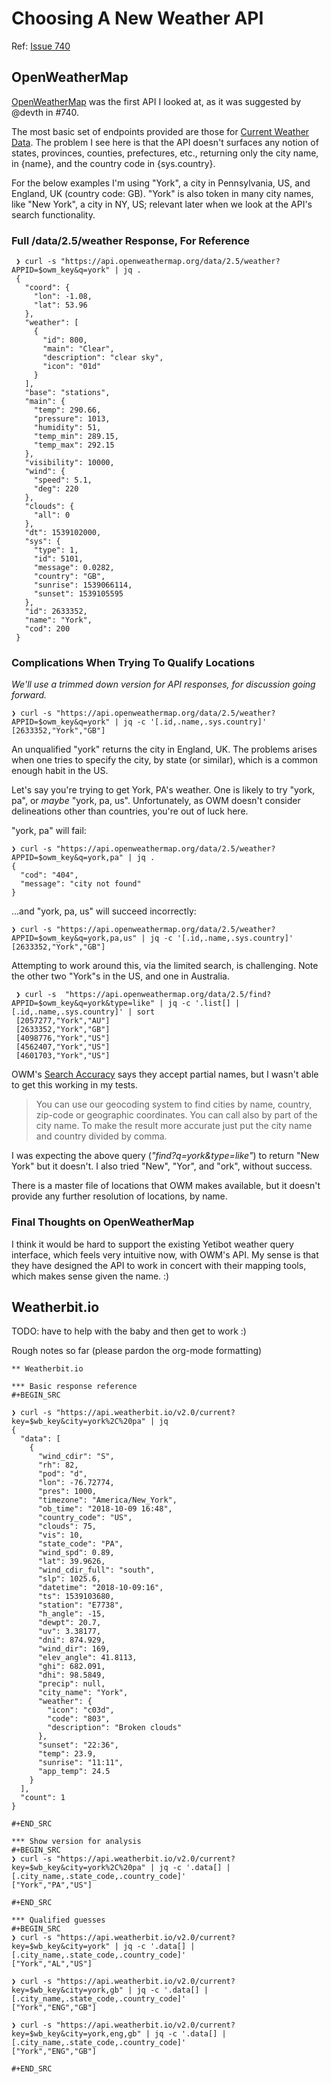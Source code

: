 # Choosing A New Weather API 

Ref: [Issue 740](https://github.com/yetibot/yetibot/issues/740)

## OpenWeatherMap

[OpenWeatherMap](https://openweathermap.org/api) was the first API I
looked at, as it was suggested by @devth in #740.

The most basic set of endpoints provided are those for [Current Weather
Data](https://openweathermap.org/current).  The problem I see here is
that the API doesn't surfaces any notion of states, provinces, counties,
prefectures, etc., returning only the city name, in {name}, and the
country code in {sys.country}.

For the below examples I'm using "York", a city in Pennsylvania, US, and
England, UK (country code: GB).  "York" is also token in many city
names, like "New York", a city in NY, US; relevant later when we look at
the API's search functionality.

### Full /data/2.5/weather Response, For Reference

```
 ❯ curl -s "https://api.openweathermap.org/data/2.5/weather?APPID=$owm_key&q=york" | jq .
 {
   "coord": {
     "lon": -1.08,
     "lat": 53.96
   },
   "weather": [
     {
       "id": 800,
       "main": "Clear",
       "description": "clear sky",
       "icon": "01d"
     }
   ],
   "base": "stations",
   "main": {
     "temp": 290.66,
     "pressure": 1013,
     "humidity": 51,
     "temp_min": 289.15,
     "temp_max": 292.15
   },
   "visibility": 10000,
   "wind": {
     "speed": 5.1,
     "deg": 220
   },
   "clouds": {
     "all": 0
   },
   "dt": 1539102000,
   "sys": {
     "type": 1,
     "id": 5101,
     "message": 0.0282,
     "country": "GB",
     "sunrise": 1539066114,
     "sunset": 1539105595
   },
   "id": 2633352,
   "name": "York",
   "cod": 200
 }
```

### Complications When Trying To Qualify Locations

*We'll use a trimmed down version for API responses, for discussion
going forward.*

```
❯ curl -s "https://api.openweathermap.org/data/2.5/weather?APPID=$owm_key&q=york" | jq -c '[.id,.name,.sys.country]'
[2633352,"York","GB"]
```

An unqualified "york" returns the city in England, UK.  The problems
arises when one tries to specify the city, by state (or similar), which
is a common enough habit in the US.

Let's say you're trying to get York, PA's weather.  One is likely to try
"york, pa", or *maybe* "york, pa, us".  Unfortunately, as OWM doesn't
consider delineations other than countries, you're out of luck here.

"york, pa" will fail:
```
❯ curl -s "https://api.openweathermap.org/data/2.5/weather?APPID=$owm_key&q=york,pa" | jq .
{
  "cod": "404",
  "message": "city not found"
}
```

...and "york, pa, us" will succeed incorrectly:
```
❯ curl -s "https://api.openweathermap.org/data/2.5/weather?APPID=$owm_key&q=york,pa,us" | jq -c '[.id,.name,.sys.country]'
[2633352,"York","GB"]
```

Attempting to work around this, via the limited search, is challenging.
Note the other two "York"s in the US, and one in Australia.
```
 ❯ curl -s  "https://api.openweathermap.org/data/2.5/find?APPID=$owm_key&q=york&type=like" | jq -c '.list[] | [.id,.name,.sys.country]' | sort
 [2057277,"York","AU"]
 [2633352,"York","GB"]
 [4098776,"York","US"]
 [4562407,"York","US"]
 [4601703,"York","US"]
```

OWM's [Search Accuracy](https://openweathermap.org/current#accuracy)
says they accept partial names, but I wasn't able to get this working in
my tests.

> You can use our geocoding system to find cities by name, country,
> zip-code or geographic coordinates. You can call also by part of the
> city name. To make the result more accurate just put the city name and
> country divided by comma.

I was expecting the above query (*"find?q=york&type=like"*) to return
"New York" but it doesn't.  I also tried "New", "Yor", and "ork",
without success.

There is a master file of locations that OWM makes available, but it
doesn't provide any further resolution of locations, by name.


### Final Thoughts on OpenWeatherMap

I think it would be hard to support the existing Yetibot weather query
interface, which feels very intuitive now, with OWM's API.  My sense is
that they have designed the API to work in concert with their mapping
tools, which makes sense given the name. :)


## Weatherbit.io

TODO: have to help with the baby and then get to work :)

Rough notes so far (please pardon the org-mode formatting)

```
** Weatherbit.io

*** Basic response reference
#+BEGIN_SRC

❯ curl -s "https://api.weatherbit.io/v2.0/current?key=$wb_key&city=york%2C%20pa" | jq 
{
  "data": [
    {
      "wind_cdir": "S",
      "rh": 82,
      "pod": "d",
      "lon": -76.72774,
      "pres": 1000,
      "timezone": "America/New_York",
      "ob_time": "2018-10-09 16:48",
      "country_code": "US",
      "clouds": 75,
      "vis": 10,
      "state_code": "PA",
      "wind_spd": 0.89,
      "lat": 39.9626,
      "wind_cdir_full": "south",
      "slp": 1025.6,
      "datetime": "2018-10-09:16",
      "ts": 1539103680,
      "station": "E7738",
      "h_angle": -15,
      "dewpt": 20.7,
      "uv": 3.38177,
      "dni": 874.929,
      "wind_dir": 169,
      "elev_angle": 41.8113,
      "ghi": 682.091,
      "dhi": 98.5849,
      "precip": null,
      "city_name": "York",
      "weather": {
        "icon": "c03d",
        "code": "803",
        "description": "Broken clouds"
      },
      "sunset": "22:36",
      "temp": 23.9,
      "sunrise": "11:11",
      "app_temp": 24.5
    }
  ],
  "count": 1
}

#+END_SRC

*** Show version for analysis
#+BEGIN_SRC
❯ curl -s "https://api.weatherbit.io/v2.0/current?key=$wb_key&city=york%2C%20pa" | jq -c '.data[] | [.city_name,.state_code,.country_code]'
["York","PA","US"]

#+END_SRC

*** Qualified guesses
#+BEGIN_SRC
❯ curl -s "https://api.weatherbit.io/v2.0/current?key=$wb_key&city=york" | jq -c '.data[] | [.city_name,.state_code,.country_code]'
["York","AL","US"]

❯ curl -s "https://api.weatherbit.io/v2.0/current?key=$wb_key&city=york,gb" | jq -c '.data[] | [.city_name,.state_code,.country_code]'
["York","ENG","GB"]

❯ curl -s "https://api.weatherbit.io/v2.0/current?key=$wb_key&city=york,eng,gb" | jq -c '.data[] | [.city_name,.state_code,.country_code]'
["York","ENG","GB"]

#+END_SRC

```

